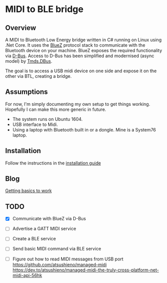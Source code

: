 # MIDI to BLE bridge
## Overview
A MIDI to Bluetooth Low Energy bridge written in C# running on Linux using .Net Core.
It uses the [BlueZ](www.bluez.org) protocol stack to communicate with the Bluetooth device on your machine.
BlueZ exposes the required functionality via [D-Bus](https://www.freedesktop.org/wiki/Software/dbus/).
Access to D-Bus has been simplified and modernised (async model) by [Tmds.DBus](https://github.com/tmds/Tmds.DBus).

The goal is to access a USB midi device on one side and expose it on the other via BTL, creating a bridge.

## Assumptions
For now, I'm simply documenting my own setup to get things working. Hopefully I can make this more generic in future.
* The system runs on Ubuntu 1604.
* USB interface to Midi.
* Using a laptop with Bluetooth built in or a dongle. Mine is a System76 laptop.

## Installation
Follow the instructions in the [installation guide](install.md)

## Blog

[Getting basics to work](blog/001-getting-anything-to-work.md)

## TODO
- [x] Communicate with BlueZ via D-Bus
- [ ] Advertise a GATT MIDI service
- [ ] Create a BLE service
- [ ] Send basic MIDI command via BLE service
- [ ] Figure out how to read MIDI messages from USB port
      https://github.com/atsushieno/managed-midi
      https://dev.to/atsushieno/managed-midi-the-truly-cross-platform-net-midi-api-56hk





